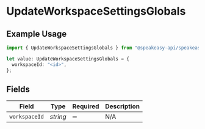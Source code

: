 # UpdateWorkspaceSettingsGlobals

## Example Usage

```typescript
import { UpdateWorkspaceSettingsGlobals } from "@speakeasy-api/speakeasy-client-sdk-typescript/sdk/models/operations";

let value: UpdateWorkspaceSettingsGlobals = {
  workspaceId: "<id>",
};
```

## Fields

| Field              | Type               | Required           | Description        |
| ------------------ | ------------------ | ------------------ | ------------------ |
| `workspaceId`      | *string*           | :heavy_minus_sign: | N/A                |